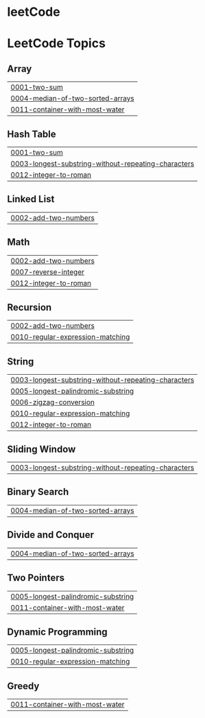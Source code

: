 # leetCode
<!---LeetCode Topics Start-->
# LeetCode Topics
## Array
|  |
| ------- |
| [0001-two-sum](https://github.com/muathmm/leetCode/tree/master/0001-two-sum) |
| [0004-median-of-two-sorted-arrays](https://github.com/muathmm/leetCode/tree/master/0004-median-of-two-sorted-arrays) |
| [0011-container-with-most-water](https://github.com/muathmm/leetCode/tree/master/0011-container-with-most-water) |
## Hash Table
|  |
| ------- |
| [0001-two-sum](https://github.com/muathmm/leetCode/tree/master/0001-two-sum) |
| [0003-longest-substring-without-repeating-characters](https://github.com/muathmm/leetCode/tree/master/0003-longest-substring-without-repeating-characters) |
| [0012-integer-to-roman](https://github.com/muathmm/leetCode/tree/master/0012-integer-to-roman) |
## Linked List
|  |
| ------- |
| [0002-add-two-numbers](https://github.com/muathmm/leetCode/tree/master/0002-add-two-numbers) |
## Math
|  |
| ------- |
| [0002-add-two-numbers](https://github.com/muathmm/leetCode/tree/master/0002-add-two-numbers) |
| [0007-reverse-integer](https://github.com/muathmm/leetCode/tree/master/0007-reverse-integer) |
| [0012-integer-to-roman](https://github.com/muathmm/leetCode/tree/master/0012-integer-to-roman) |
## Recursion
|  |
| ------- |
| [0002-add-two-numbers](https://github.com/muathmm/leetCode/tree/master/0002-add-two-numbers) |
| [0010-regular-expression-matching](https://github.com/muathmm/leetCode/tree/master/0010-regular-expression-matching) |
## String
|  |
| ------- |
| [0003-longest-substring-without-repeating-characters](https://github.com/muathmm/leetCode/tree/master/0003-longest-substring-without-repeating-characters) |
| [0005-longest-palindromic-substring](https://github.com/muathmm/leetCode/tree/master/0005-longest-palindromic-substring) |
| [0006-zigzag-conversion](https://github.com/muathmm/leetCode/tree/master/0006-zigzag-conversion) |
| [0010-regular-expression-matching](https://github.com/muathmm/leetCode/tree/master/0010-regular-expression-matching) |
| [0012-integer-to-roman](https://github.com/muathmm/leetCode/tree/master/0012-integer-to-roman) |
## Sliding Window
|  |
| ------- |
| [0003-longest-substring-without-repeating-characters](https://github.com/muathmm/leetCode/tree/master/0003-longest-substring-without-repeating-characters) |
## Binary Search
|  |
| ------- |
| [0004-median-of-two-sorted-arrays](https://github.com/muathmm/leetCode/tree/master/0004-median-of-two-sorted-arrays) |
## Divide and Conquer
|  |
| ------- |
| [0004-median-of-two-sorted-arrays](https://github.com/muathmm/leetCode/tree/master/0004-median-of-two-sorted-arrays) |
## Two Pointers
|  |
| ------- |
| [0005-longest-palindromic-substring](https://github.com/muathmm/leetCode/tree/master/0005-longest-palindromic-substring) |
| [0011-container-with-most-water](https://github.com/muathmm/leetCode/tree/master/0011-container-with-most-water) |
## Dynamic Programming
|  |
| ------- |
| [0005-longest-palindromic-substring](https://github.com/muathmm/leetCode/tree/master/0005-longest-palindromic-substring) |
| [0010-regular-expression-matching](https://github.com/muathmm/leetCode/tree/master/0010-regular-expression-matching) |
## Greedy
|  |
| ------- |
| [0011-container-with-most-water](https://github.com/muathmm/leetCode/tree/master/0011-container-with-most-water) |
<!---LeetCode Topics End-->